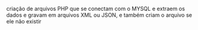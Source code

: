 criação de arquivos PHP que se conectam com o MYSQL e extraem os dados e gravam em arquivos XML ou JSON, e também criam o arquivo se ele não existir
